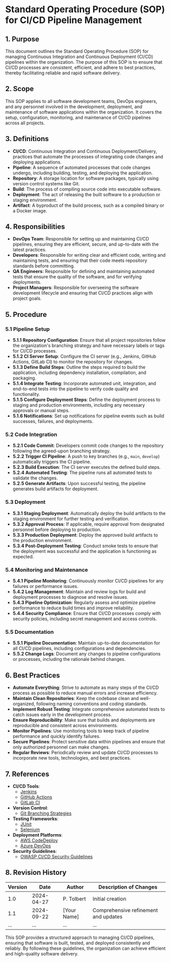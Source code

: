 # Standard Operating Procedure (SOP) for CI/CD Pipeline Management

## 1. Purpose
This document outlines the Standard Operating Procedure (SOP) for managing Continuous Integration and Continuous Deployment (CI/CD) pipelines within the organization. The purpose of this SOP is to ensure that CI/CD processes are consistent, efficient, and adhere to best practices, thereby facilitating reliable and rapid software delivery.

## 2. Scope
This SOP applies to all software development teams, DevOps engineers, and any personnel involved in the development, deployment, and maintenance of software applications within the organization. It covers the setup, configuration, monitoring, and maintenance of CI/CD pipelines across all projects.

## 3. Definitions
- **CI/CD**: Continuous Integration and Continuous Deployment/Delivery, practices that automate the processes of integrating code changes and deploying applications.
- **Pipeline**: A sequence of automated processes that code changes undergo, including building, testing, and deploying the application.
- **Repository**: A storage location for software packages, typically using version control systems like Git.
- **Build**: The process of compiling source code into executable software.
- **Deployment**: The act of releasing the built software to a production or staging environment.
- **Artifact**: A byproduct of the build process, such as a compiled binary or a Docker image.

## 4. Responsibilities
- **DevOps Team**: Responsible for setting up and maintaining CI/CD pipelines, ensuring they are efficient, secure, and up-to-date with the latest practices.
- **Developers**: Responsible for writing clear and efficient code, writing and maintaining tests, and ensuring that their code meets repository standards before committing.
- **QA Engineers**: Responsible for defining and maintaining automated tests that ensure the quality of the software, and for verifying deployments.
- **Project Managers**: Responsible for overseeing the software development lifecycle and ensuring that CI/CD practices align with project goals.

## 5. Procedure
### 5.1 Pipeline Setup
- **5.1.1 Repository Configuration**: Ensure that all project repositories follow the organization's branching strategy and have necessary labels or tags for CI/CD processes.
- **5.1.2 CI Server Setup**: Configure the CI server (e.g., Jenkins, GitHub Actions, GitLab CI) to monitor the repository for changes.
- **5.1.3 Define Build Steps**: Outline the steps required to build the application, including dependency installation, compilation, and packaging.
- **5.1.4 Integrate Testing**: Incorporate automated unit, integration, and end-to-end tests into the pipeline to verify code quality and functionality.
- **5.1.5 Configure Deployment Steps**: Define the deployment process to staging and production environments, including any necessary approvals or manual steps.
- **5.1.6 Notifications**: Set up notifications for pipeline events such as build successes, failures, and deployments.

### 5.2 Code Integration
- **5.2.1 Code Commit**: Developers commit code changes to the repository following the agreed-upon branching strategy.
- **5.2.2 Trigger CI Pipeline**: A push to key branches (e.g., `main`, `develop`) automatically triggers the CI pipeline.
- **5.2.3 Build Execution**: The CI server executes the defined build steps.
- **5.2.4 Automated Testing**: The pipeline runs all automated tests to validate the changes.
- **5.2.5 Generate Artifacts**: Upon successful testing, the pipeline generates build artifacts for deployment.

### 5.3 Deployment
- **5.3.1 Staging Deployment**: Automatically deploy the build artifacts to the staging environment for further testing and verification.
- **5.3.2 Approval Process**: If applicable, require approval from designated personnel before deploying to production.
- **5.3.3 Production Deployment**: Deploy the approved build artifacts to the production environment.
- **5.3.4 Post-Deployment Testing**: Conduct smoke tests to ensure that the deployment was successful and the application is functioning as expected.

### 5.4 Monitoring and Maintenance
- **5.4.1 Pipeline Monitoring**: Continuously monitor CI/CD pipelines for any failures or performance issues.
- **5.4.2 Log Management**: Maintain and review logs for build and deployment processes to diagnose and resolve issues.
- **5.4.3 Pipeline Optimization**: Regularly assess and optimize pipeline performance to reduce build times and improve reliability.
- **5.4.4 Security Compliance**: Ensure that CI/CD processes comply with security policies, including secret management and access controls.

### 5.5 Documentation
- **5.5.1 Pipeline Documentation**: Maintain up-to-date documentation for all CI/CD pipelines, including configurations and dependencies.
- **5.5.2 Change Logs**: Document any changes to pipeline configurations or processes, including the rationale behind changes.

## 6. Best Practices
- **Automate Everything**: Strive to automate as many steps of the CI/CD process as possible to reduce manual errors and increase efficiency.
- **Maintain Clean Repositories**: Keep the codebase clean and well-organized, following naming conventions and coding standards.
- **Implement Robust Testing**: Integrate comprehensive automated tests to catch issues early in the development process.
- **Ensure Reproducibility**: Make sure that builds and deployments are reproducible and consistent across environments.
- **Monitor Pipelines**: Use monitoring tools to keep track of pipeline performance and quickly identify failures.
- **Secure Pipelines**: Protect sensitive data within pipelines and ensure that only authorized personnel can make changes.
- **Regular Reviews**: Periodically review and update CI/CD processes to incorporate new tools, technologies, and best practices.

## 7. References
- **CI/CD Tools**:
  - [Jenkins](https://www.jenkins.io)
  - [GitHub Actions](https://github.com/features/actions)
  - [GitLab CI](https://docs.gitlab.com/ee/ci/)
- **Version Control**:
  - [Git Branching Strategies](https://nvie.com/posts/a-successful-git-branching-model/)
- **Testing Frameworks**:
  - [JUnit](https://junit.org/junit5/)
  - [Selenium](https://www.selenium.dev)
- **Deployment Platforms**:
  - [AWS CodeDeploy](https://aws.amazon.com/codedeploy/)
  - [Azure DevOps](https://azure.microsoft.com/en-us/services/devops/)
- **Security Guidelines**:
  - [OWASP CI/CD Security Guidelines](https://owasp.org/www-project-secure-cicd/)

## 8. Revision History
| Version | Date       | Author       | Description of Changes                |
|---------|------------|--------------|---------------------------------------|
| 1.0     | 2024-04-27 | P. Tolbert   | Initial creation                      |
| 1.1     | 2024-09-22 | [Your Name]  | Comprehensive refinement and updates  |
| ...     | ...        | ...          | ...                                   |

This SOP provides a structured approach to managing CI/CD pipelines, ensuring that software is built, tested, and deployed consistently and reliably. By following these guidelines, the organization can achieve efficient and high-quality software delivery.

